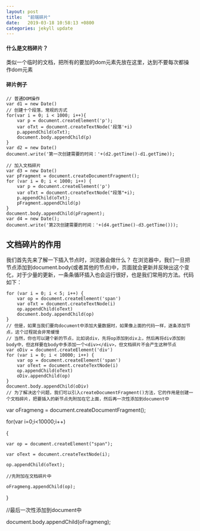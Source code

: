 ```yaml
---
layout: post
title:  "前端碎片"
date:   2019-03-18 10:58:13 +0800
categories: jekyll update
---
```






#### 什么是文档碎片？
类似一个临时的文档，把所有的要加的dom元素先放在这里，达到不要每次都操作dom元素


#### 碎片例子
```
// 普通DOM操作
var d1 = new Date()
// 创建十个段落，常规的方式
for(var i = 0; i < 1000; i++){
    var p = document.createElement('p');
    var oTxt = document.createTextNode('段落'+i)
    p.appendChild(oTxt);
    document.body.appendChild(p)
}
var d2 = new Date()
document.write('第一次创建需要的时间：'+(d2.getTime()-d1.getTime));
```
```
// 加入文档碎片
var d3 = new Date()
var pFragment = document.createDocumentFragment();
for (var i = 0; i < 1000; i++) {
    var p = document.createElement('p')
    var oTxt = document.createTextNode("段落"+i);
    p.appendChild(oTxt);
    pFragment.appendChild(p)
}
document.body.appendChild(pFragment);
var d4 = new Date();
document.write('第2次创建需要的时间：'+(d4.getTime()-d3.getTime()));

```


## 文档碎片的作用
我们首先先来了解一下插入节点时，浏览器会做什么？
在浏览器中，我们一旦把节点添加到document.body(或者其他的节点)中，页面就会更新并反映出这个变化，对于少量的更新，一条条循环插入也会运行很好，也是我们常用的方法。代码如下：
```
for (var i = 0; i < 5; i++) {
    var op = document.createElement('span')
    var oTxt = document.createTextNode(i)
    op.appendChild(oText)
    document.body.appendChild(op)
}
// 但是，如果当我们要向document中添加大量数据时，如果像上面的代码一样，逐条添加节点，这个过程就会非常缓慢
// 当然，你也可以建个新的节点，比如说div，先将op添加到div上，然后再将div添加到body中，但这样要在body中多添加一个<div></div>，但文档碎片不会产生这种节点
var oDiv = document.createElement('div')
for (var i = 0; i < 10000; i++) {
    var op = document.createElement('span')
    var oText = document.createTextNode(i)
    op.appendChild(oText)
    oDiv.appendChild(op)
}
document.body.appendChild(oDiv)
// 为了解决这个问题，我们可以引入createDocumentFragment()方法，它的作用是创建一个文档碎片，把要插入的新节点先附加在它上面，然后再一次性添加到document中

```
var oFragmeng = document.createDocumentFragment(); 


for(var i=0;i<10000;i++)

{ 

    var op = document.createElement("span"); 

    var oText = document.createTextNode(i); 

    op.appendChild(oText); 

    //先附加在文档碎片中

    oFragmeng.appendChild(op);  

} 


//最后一次性添加到document中

document.body.appendChild(oFragmeng); 
```